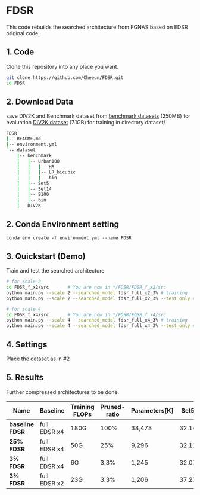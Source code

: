 # FDSR


This code rebuilds the searched architecture from FGNAS based on EDSR original code.

## 1. Code
Clone this repository into any place you want.
```bash
git clone https://github.com/Cheeun/FDSR.git
cd FDSR
```
## 2. Download Data
save DIV2K and Benchmark dataset from 
[benchmark datasets](https://cv.snu.ac.kr/research/EDSR/benchmark.tar) (250MB) for evaluation
[DIV2K dataset](https://cv.snu.ac.kr/research/EDSR/DIV2K.tar) (7.1GB) for training
in directory dataset/
```bash
FDSR
|-- README.md
|-- environment.yml
`-- dataset
    |-- benchmark
    |   |-- Urban100
    |   |   |-- HR
    |   |   |-- LR_bicubic
    |   |   |-- bin
    |   |-- Set5
    |   |-- Set14
    |   |-- B100
    |   |-- bin
    |-- DIV2K
```

## 2. Conda Environment setting
```
conda env create -f environment.yml --name FDSR
```
## 3. Quickstart (Demo)
Train and test the searched architecture 

```bash
# for scale 2 
cd FDSR_f_x2/src       # You are now in */FDSR/FDSR_f_x2/src
python main.py --scale 2 --searched_model fdsr_full_x2_3% # training
python main.py --scale 2 --searched_model fdsr_full_x2_3% --test_only # testing pretrained model

# for scale 4
cd FDSR_f_x4/src       # You are now in */FDSR/FDSR_f_x4/src
python main.py --scale 4 --searched_model fdsr_full_x4_3% # training
python main.py --scale 4 --searched_model fdsr_full_x4_3% --test_only # testing pretrained model

```
## 4. Settings
Place the dataset as in #2

## 5. Results
Further compressed architectures to be done.

| Name | Baseline | Training FLOPs | Pruned-ratio | Parameters[K] | Set5 | Set14 | B100 | Urban100 |
|  ---  |  ---  | ---       | ---        | ---  |  ---  |  ---  |  ---  |  ---  |
| **baseline FDSR** | full EDSR x4 | 180G | 100% | 38,473 | 32.14 | 28.57 | 27.56 | 25.99 |
| **25% FDSR** | full EDSR x4 | 50G | 25% | 9,296 | 32.11 | 28.55 | 27.55 | 25.95 |
| **3% FDSR** | full EDSR x4 | 6G | 3.3% | 1,245 | 32.07 | 28.53 | 27.53 | 25.91 |
| **3% FDSR** | full EDSR x2 | 23G | 3.3% | 1,206 | 37.27 | 32.87 | 31.64 | 30.32 |
